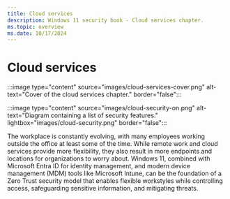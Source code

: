 ```yaml
---
title: Cloud services
description: Windows 11 security book - Cloud services chapter.
ms.topic: overview
ms.date: 10/17/2024
---
```


# Cloud services

:::image type="content" source="images/cloud-services-cover.png" alt-text="Cover of the cloud services chapter." border="false":::

:::image type="content" source="images/cloud-security-on.png" alt-text="Diagram containing a list of security features." lightbox="images/cloud-security.png" border="false":::

The workplace is constantly evolving, with many employees working outside the office at least some of the time. While remote work and cloud services provide more flexibility, they also result in more endpoints and locations for organizations to worry about. Windows 11, combined with Microsoft Entra ID for identity management, and modern device management (MDM) tools like Microsoft Intune, can be the foundation of a Zero Trust security model that enables flexible workstyles while controlling access, safeguarding sensitive information, and mitigating threats.
